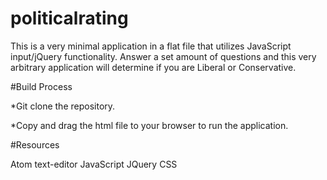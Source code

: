 # politicalrating

This is a very minimal application in a flat file that utilizes JavaScript input/jQuery functionality. Answer a set amount of questions and this very arbitrary application will determine if you are Liberal or Conservative.

#Build Process

*Git clone the repository.

*Copy and drag the html file to your browser to run the application. 

#Resources

Atom text-editor
JavaScript
JQuery
CSS



